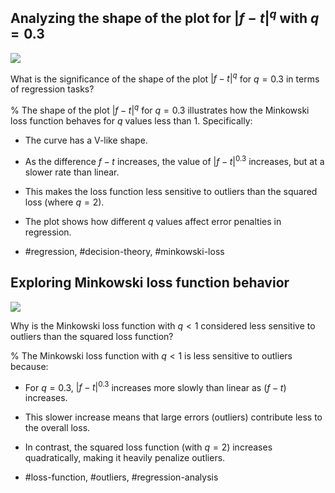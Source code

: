     
## Analyzing the shape of the plot for $|f-t|^q$ with $q = 0.3$

![](https://cdn.mathpix.com/cropped/2024_05_26_39f071919089f32e7ef4g-1.jpg?height=504&width=691&top_left_y=217&top_left_x=153)

What is the significance of the shape of the plot $|f-t|^q$ for $q = 0.3$ in terms of regression tasks?

%
The shape of the plot $|f-t|^q$ for $q = 0.3$ illustrates how the Minkowski loss function behaves for $q$ values less than 1. Specifically:
- The curve has a V-like shape.
- As the difference $f - t$ increases, the value of $|f-t|^{0.3}$ increases, but at a slower rate than linear.
- This makes the loss function less sensitive to outliers than the squared loss (where $q = 2$).
- The plot shows how different $q$ values affect error penalties in regression.

- #regression, #decision-theory, #minkowski-loss

## Exploring Minkowski loss function behavior

![](https://cdn.mathpix.com/cropped/2024_05_26_39f071919089f32e7ef4g-1.jpg?height=504&width=691&top_left_y=217&top_left_x=153)

Why is the Minkowski loss function with $q < 1$ considered less sensitive to outliers than the squared loss function?

%
The Minkowski loss function with $q < 1$ is less sensitive to outliers because:
- For $q = 0.3$, $|f-t|^{0.3}$ increases more slowly than linear as $(f - t)$ increases.
- This slower increase means that large errors (outliers) contribute less to the overall loss.
- In contrast, the squared loss function (with $q = 2$) increases quadratically, making it heavily penalize outliers.

- #loss-function, #outliers, #regression-analysis